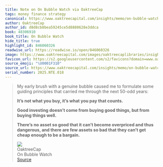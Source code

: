 ```yaml
---
title: Note on On Bubble Watch via OaktreeCap
tags: money finance strategy
canonical: https://www.oaktreecapital.com/insights/memo/on-bubble-watch
author: OaktreeCap
author_id: d8d8cb8bea59245ce5d8880628e3ddca
book: 48306910
book_title: On Bubble Watch
hide_title: true
highlight_id: 846060326
readwise_url: https://readwise.io/open/846060326
image: https://www.oaktreecapital.com/images/oaktreecaplibraries/insights/memos/hm-memos_written-image-1_530x299px.png?sfvrsn=50697366_3
favicon_url: https://s2.googleusercontent.com/s2/favicons?domain=www.oaktreecapital.com
source_emoji: "\U0001F310"
source_url: https://www.oaktreecapital.com/insights/memo/on-bubble-watch#:~:text=My%20early%20brush,be%20a%20bargain.**
serial_number: 2025.NTE.018
---
```

> My early brush with a genuine bubble caused me to formulate some guiding principles that carried me through the next 50-odd years:
> 
> **It’s not what you buy, it’s what you pay that counts.**
> 
> **Good investing doesn’t come from buying good things, but from buying things well.**
> 
> **There’s no asset so good that it can’t become overpriced and thus dangerous, and there are few assets so bad that they can’t get cheap enough to be a bargain.**
> <div class="quoteback-footer"><div class="quoteback-avatar"><img class="mini-favicon" src="https://s2.googleusercontent.com/s2/favicons?domain=www.oaktreecapital.com"></div><div class="quoteback-metadata"><div class="metadata-inner"><span style="display:none">FROM:</span><div aria-label="OaktreeCap" class="quoteback-author"> OaktreeCap</div><div aria-label="On Bubble Watch" class="quoteback-title"> On Bubble Watch</div></div></div><div class="quoteback-backlink"><a target="_blank" aria-label="go to the full text of this quotation" rel="noopener" href="https://www.oaktreecapital.com/insights/memo/on-bubble-watch#:~:text=My%20early%20brush,be%20a%20bargain.**" class="quoteback-arrow"> Source</a></div></div>